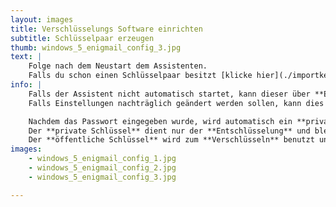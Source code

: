 ```yaml
---
layout: images
title: Verschlüsselungs Software einrichten
subtitle: Schlüsselpaar erzeugen
thumb: windows_5_enigmail_config_3.jpg
text: |
    Folge nach dem Neustart dem Assistenten.  
    Falls du schon einen Schlüsselpaar besitzt [klicke hier](./importkey/).
info: |
    Falls der Assistent nicht automatisch startet, kann dieser über **Enigmail -> Enigmail-Assistent"** aufgerufen werden.  
    Falls Einstellungen nachträglich geändert werden sollen, kann dies unter **Einstellungen -> Konten-Einstellungen -> OpenPGP-Sicherheit** getan werden.

    Nachdem das Passwort eingegeben wurde, wird automatisch ein **privater Schlüssel** und ein **öffentlicher Schlüssel** erstellt.  
    Der **private Schlüssel** dient nur der **Entschlüsselung** und bleibt **geheim!**  
    Der **öffentliche Schlüssel** wird zum **Verschlüsseln** benutzt und muss somit an jeden, der dir verschlüsselte Emails schicken soll verteilt werden. Weite Informationen dazu im Schritt 4.
images:
    - windows_5_enigmail_config_1.jpg
    - windows_5_enigmail_config_2.jpg
    - windows_5_enigmail_config_3.jpg

---
```

